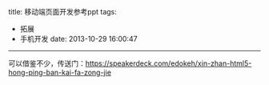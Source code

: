 title: 移动端页面开发参考ppt
tags:
  - 拓展
  - 手机开发
date: 2013-10-29 16:00:47
---

可以借鉴不少，传送门：https://speakerdeck.com/edokeh/xin-zhan-html5-hong-ping-ban-kai-fa-zong-jie
